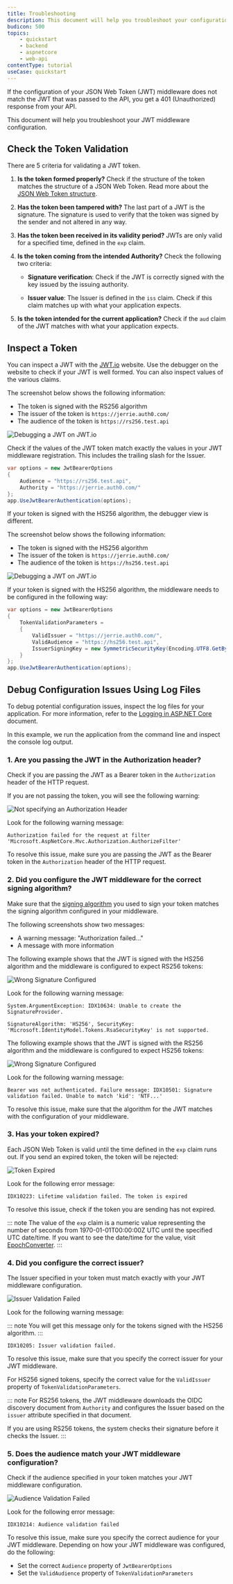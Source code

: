 ```yaml
---
title: Troubleshooting
description: This document will help you troubleshoot your configuration if you get 401 (Unauthorized) response from your API.
budicon: 500
topics:
    - quickstart
    - backend
    - aspnetcore
    - web-api
contentType: tutorial
useCase: quickstart
---
```

<!-- markdownlint-disable MD002 MD041-->

If the configuration of your JSON Web Token (JWT) middleware does not match the JWT that was passed to the API, you get a 401 (Unauthorized) response from your API.

This document will help you troubleshoot your JWT middleware configuration.

## Check the Token Validation

There are 5 criteria for validating a JWT token. 

1. **Is the token formed properly?**
Check if the structure of the token matches the structure of a JSON Web Token. Read more about the [JSON Web Token structure](/jwt#what-is-the-json-web-token-structure-).

2. **Has the token been tampered with?** 
The last part of a JWT is the signature. The signature is used to verify that the token was signed by the sender and not altered in any way.

3. **Has the token been received in its validity period?**
JWTs are only valid for a specified time, defined in the `exp` claim.

4. **Is the token coming from the intended Authority?**
Check the following two criteria: 

    * **Signature verification**: Check if the JWT is correctly signed with the key issued by the issuing authority.

    * **Issuer value**: The Issuer is defined in the `iss` claim. Check if this claim matches up with what your application expects.

5. **Is the token intended for the current application?** 
Check if the `aud` claim of the JWT matches with what your application expects.

## Inspect a Token

You can inspect a JWT with the [JWT.io](https://jwt.io/) website. Use the debugger on the website to check if your JWT is well formed. You can also inspect values of the various claims.

The screenshot below shows the following information:
* The token is signed with the RS256 algorithm
* The issuer of the token is `https://jerrie.auth0.com/`
* The audience of the token is `https://rs256.test.api`

![Debugging a JWT on JWT.io](/media/articles/server-apis/aspnet-core-webapi/jwt-io-debugger-rs256.png)

Check if the values of the JWT token match exactly the values in your JWT middleware registration. This includes the trailing slash for the Issuer.

```csharp
var options = new JwtBearerOptions
{
    Audience = "https://rs256.test.api",
    Authority = "https://jerrie.auth0.com/"
};
app.UseJwtBearerAuthentication(options);
```

If your token is signed with the HS256 algorithm, the debugger view is different. 

The screenshot below shows the following information:
* The token is signed with the HS256 algorithm
* The issuer of the token is `https://jerrie.auth0.com/`
* The audience of the token is `https://hs256.test.api`

![Debugging a JWT on JWT.io](/media/articles/server-apis/aspnet-core-webapi/jwt-io-debugger-hs256.png)

If your token is signed with the HS256 algorithm, the middleware needs to be configured in the following way:

```csharp
var options = new JwtBearerOptions
{
    TokenValidationParameters =
    {
        ValidIssuer = "https://jerrie.auth0.com/",
        ValidAudience = "https://hs256.test.api",
        IssuerSigningKey = new SymmetricSecurityKey(Encoding.UTF8.GetBytes("your api secret"))
    }
};
app.UseJwtBearerAuthentication(options);
```

## Debug Configuration Issues Using Log Files 

To debug potential configuration issues, inspect the log files for your application. For more information, refer to the [Logging in ASP.NET Core](https://docs.microsoft.com/en-us/aspnet/core/fundamentals/logging) document.

In this example, we run the application from the command line and inspect the console log output.

### 1. Are you passing the JWT in the Authorization header?

Check if you are passing the JWT as a Bearer token in the `Authorization` header of the HTTP request.

If you are not passing the token, you will see the following warning:

![Not specifying an Authorization Header](/media/articles/server-apis/aspnet-core-webapi/troubleshoot-no-authorization-header.png)

Look for the following warning message:

```text
Authorization failed for the request at filter 'Microsoft.AspNetCore.Mvc.Authorization.AuthorizeFilter'
```

To resolve this issue, make sure you are passing the JWT as the Bearer token in the `Authorization` header of the HTTP request.

### 2. Did you configure the JWT middleware for the correct signing algorithm?

Make sure that the [signing algorithm](/tokens/concepts/signing-algorithms) you used to sign your token matches the signing algorithm configured in your middleware. 

The following screenshots show two messages:
* A warning message: "Authorization failed..." 
* A message with more information

The following example shows that the JWT is signed with the HS256 algorithm and the middleware is configured to expect RS256 tokens:

![Wrong Signature Configured](/media/articles/server-apis/aspnet-core-webapi/troubleshoot-wrong-signature-rs256.png)

Look for the following warning message:

```text
System.ArgumentException: IDX10634: Unable to create the SignatureProvider.

SignatureAlgorithm: 'HS256', SecurityKey: 'Microsoft.IdentityModel.Tokens.RsaSecurityKey' is not supported.
```

The following example shows that the JWT is signed with the RS256 algorithm and the middleware is configured to expect HS256 tokens:

![Wrong Signature Configured](/media/articles/server-apis/aspnet-core-webapi/troubleshoot-wrong-signature-hs256.png)

Look for the following warning message:

```text
Bearer was not authenticated. Failure message: IDX10501: Signature validation failed. Unable to match 'kid': 'NTF...'
```

To resolve this issue, make sure that the algorithm for the JWT matches with the configuration of your middleware. 

### 3. Has your token expired?

Each JSON Web Token is valid until the time defined in the `exp` claim runs out. If you send an expired token, the token will be rejected:

![Token Expired](/media/articles/server-apis/aspnet-core-webapi/troubleshoot-token-expired.png)

Look for the following error message:

```text
IDX10223: Lifetime validation failed. The token is expired
```

To resolve this issue, check if the token you are sending has not expired.

::: note
The value of the `exp` claim is a numeric value representing the number of seconds from 1970-01-01T00:00:00Z UTC until the specified UTC date/time. If you want to see the date/time for the value, visit [EpochConverter](http://www.epochconverter.com/).
:::

### 4. Did you configure the correct issuer?

The Issuer specified in your token must match exactly with your JWT middleware configuration. 

![Issuer Validation Failed](/media/articles/server-apis/aspnet-core-webapi/troubleshoot-issuer-validation-failed.png)

Look for the following warning message:

::: note
You will get this message only for the tokens signed with the HS256 algorithm.
:::

```text
IDX10205: Issuer validation failed.
```

To resolve this issue, make sure that you specify the correct issuer for your JWT middleware. 

For HS256 signed tokens, specify the correct value for the `ValidIssuer` property of `TokenValidationParameters`.

::: note
For RS256 tokens, the JWT middleware downloads the OIDC discovery document from `Authority` and configures the Issuer based on the `issuer` attribute specified in that document. 

If you are using RS256 tokens, the system checks their signature before it checks the Issuer.
:::

### 5. Does the audience match your JWT middleware configuration?

Check if the audience specified in your token matches your JWT middleware configuration.

![Audience Validation Failed](/media/articles/server-apis/aspnet-core-webapi/troubleshoot-audience-validation-failed.png)

Look for the following error message:

```text
IDX10214: Audience validation failed
```

To resolve this issue, make sure you specify the correct audience for your JWT middleware. Depending on how your JWT middleware was configured, do the following:
* Set the correct `Audience` property of `JwtBearerOptions`
* Set the `ValidAudience` property of `TokenValidationParameters`